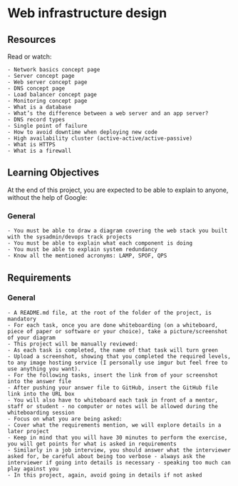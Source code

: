 # Web infrastructure design

## Resources

Read or watch:

    - Network basics concept page
    - Server concept page
    - Web server concept page
    - DNS concept page
    - Load balancer concept page
    - Monitoring concept page
    - What is a database
    - What’s the difference between a web server and an app server?
    - DNS record types
    - Single point of failure
    - How to avoid downtime when deploying new code
    - High availability cluster (active-active/active-passive)
    - What is HTTPS
    - What is a firewall

## Learning Objectives

At the end of this project, you are expected to be able to explain to anyone, without the help of Google:

### General

    - You must be able to draw a diagram covering the web stack you built with the sysadmin/devops track projects
    - You must be able to explain what each component is doing
    - You must be able to explain system redundancy
    - Know all the mentioned acronyms: LAMP, SPOF, QPS

## Requirements

### General

    - A README.md file, at the root of the folder of the project, is mandatory
    - For each task, once you are done whiteboarding (on a whiteboard, piece of paper or software or your choice), take a picture/screenshot of your diagram
    - This project will be manually reviewed:
    - As each task is completed, the name of that task will turn green
    - Upload a screenshot, showing that you completed the required levels, to any image hosting service (I personally use imgur but feel free to use anything you want).
    - For the following tasks, insert the link from of your screenshot into the answer file
    - After pushing your answer file to GitHub, insert the GitHub file link into the URL box
    - You will also have to whiteboard each task in front of a mentor, staff or student - no computer or notes will be allowed during the whiteboarding session
    - Focus on what you are being asked:
    - Cover what the requirements mention, we will explore details in a later project
    - Keep in mind that you will have 30 minutes to perform the exercise, you will get points for what is asked in requirements
    - Similarly in a job interview, you should answer what the interviewer asked for, be careful about being too verbose - always ask the interviewer if going into details is necessary - speaking too much can play against you
    - In this project, again, avoid going in details if not asked

